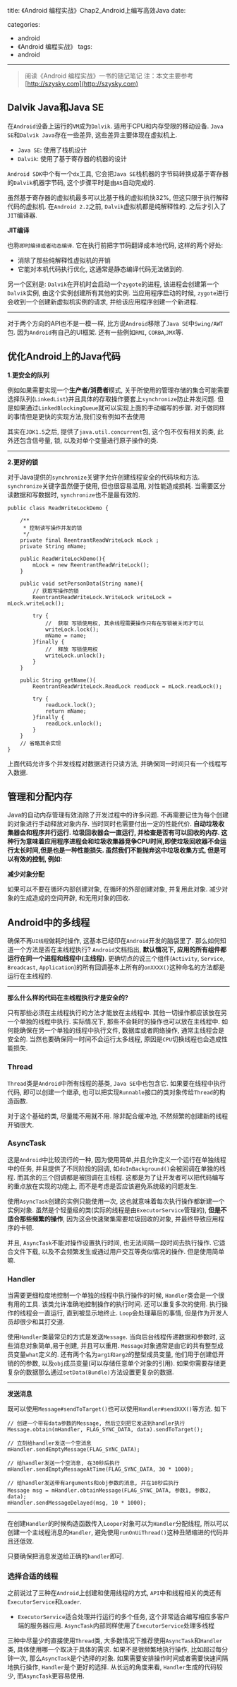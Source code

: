 title: 《Android 编程实战》Chap2_Android上编写高效Java
date: 

categories: 
- android 
- 《Android 编程实战》
tags:  
- android
---


> 阅读《Android 编程实战》一书的随记笔记
> 注：本文主要参考[http://szysky.com](http://szysky.com)

## Dalvik Java和Java SE

在`Android`设备上运行的`VM`成为`Dalvik`. 适用于CPU和内存受限的移动设备. `Java SE`和`Dalvik Java`存在一些差异, 这些差异主要体现在虚拟机上.

- `Java SE`: 使用了栈机设计
- `Dalvik`: 使用了基于寄存器的机器的设计

`Android SDK`中个有一个`dx`工具, 它会把`Java SE`栈机器的字节码转换成基于寄存器的`Dalvik`机器字节码, 这个步骤平时是由`AS`自动完成的.

虽然基于寄存器的虚拟机最多可以比基于栈的虚拟机快32%, 但这只限于执行解释代码的虚拟机. 在`Android 2.2`之前, `Dalvik`虚拟机都是纯解释性的. 之后才引入了`JIT`编译器.

**JIT编译**

也称`即时编译或者动态编译`. 它在执行前把字节码翻译成本地代码, 这样的两个好处:

- 消除了那些纯解释性虚拟机的开销
- 它能对本机代码执行优化, 这通常是静态编译代码无法做到的.

另一个区别是: `Dalvik`在开机时会启动一个`zygote`的进程, 该进程会创建第一个`Dalvik`实例, 由这个实例创建所有其他的实例. 当应用程序启动的时候, `zygote`进行会收到一个创建新虚拟机实例的请求, 并给该应用程序创建一个新进程.

------

对于两个方向的API也不是一模一样, 比方说`Android`移除了`Java SE`中`Swing/AWT`包. 因为`Android`有自己的UI框架. 还有一些例如`RMI`, `CORBA`,`JMX`等.

## 优化Android上的Java代码

**1.更安全的队列**

例如如果需要实现一个**生产者/消费者**模式, 关于所使用的管理存储的集合可能需要选择队列(`LinkedList`)并且具体的存取操作要套上`synchronize`防止并发问题. 但是如果通过`LinkedBlockingQueue`就可以实现上面的手动编写的步骤. 对于做同样的事情但是更快的实现方法,我们没有例如不去使用

其实在`JDK1.5`之后, 提供了`java.util.concurrent`包, 这个包不仅有相关的类, 此外还包含信号量, 锁, 以及对单个变量进行原子操作的类.

------

**2.更好的锁**

对于Java提供的`synchronize`关键字允许创建线程安全的代码块和方法. `synchronize`关键字虽然便于使用, 但也很容易滥用, 对性能造成损耗. 当需要区分读数据和写数据时, `synchronize`也不是最有效的.

```
public class ReadWriteLockDemo {

    /**
     * 控制读写操作并发的锁
     */
    private final ReentrantReadWriteLock mLock ;
    private String mName;

    public ReadWriteLockDemo(){
        mLock = new ReentrantReadWriteLock();
    }
    
    public void setPersonData(String name){
        // 获取写操作的锁
        ReentrantReadWriteLock.WriteLock writeLock = mLock.writeLock();
        
        try {
            //  获取 写锁使用权, 其余线程需要操作只有在写锁被关闭才可以
            writeLock.lock();
            mName = name;    
        }finally {
            //  释放 写锁使用权 
            writeLock.unlock();
        }
    }
    
    public String getName(){
        ReentrantReadWriteLock.ReadLock readLock = mLock.readLock();
        
        try {
            readLock.lock();
            return mName;
        }finally {
            readLock.unlock();
        }
    }
    // 省略其余实现
}
```

上面代码允许多个并发线程对数据进行只读方法, 并确保同一时间只有一个线程写入数据.

## 管理和分配内存

Java的自动内存管理有效消除了开发过程中的许多问题. 不再需要记住为每个创建的对象进行手动释放对象内存. 当时同时也需要付出一定的性能代价. **自动垃圾收集器会和程序并行运行. 垃圾回收器会一直运行, 并检查是否有可以回收的内存. 这种行为意味着应用程序进程会和垃圾收集器竞争CPU时间,即使垃圾回收器不会运行太长时间,但是也是一种性能损失. 虽然我们不能抛弃这中垃圾收集方式, 但是可以有效的控制, 例如:**

**减少对象分配**

如果可以不要在循环内部创建对象, 在循环的外部创建对象, 并复用此对象. 减少对象的生成造成的空间开辟, 和无用对象的回收.

## Android中的多线程

确保不再`UI线程`做耗时操作, 这基本已经印在`Android`开发的脑袋里了. 那么如何知道一个方法是否在主线程执行? `Android`文档指出, **默认情况下, 应用的所有组件都运行在同一个进程和线程中(主线程)**. 更确切点的说三个组件(`Activity`, `Service`, `Broadcast`, `Application`)的所有回调基本上所有的`onXXXX()`这种命名的方法都是运行在主线程的.

------

**那么什么样的代码在主线程执行才是安全的?**

只有那些必须在主线程执行的方法才能放在主线程中. 其他一切操作都应该放在另一个单独的线程中执行. 实际情况下, 那些不会耗时的操作也可以放在主线程中. 如何能确保在另一个单独的线程中执行文件, 数据库或者网络操作, 通常主线程会是安全的. 当然也要确保同一时间不会运行太多线程, 原因是`CPU`切换线程也会造成性能损失.

### Thread

`Thread`类是`Android`中所有线程的基类, `Java SE`中也包含它. 如果要在线程中执行代码, 即可以创建一个继承, 也可以把实现`Runnable`接口的类对象传给`Thread`的构造函数.

对于这个基础的类, 尽量能不用就不用. 除非配合缓冲池, 不然频繁的创建新的线程开销很大.

### AsyncTask

这是`Android`中比较流行的一种, 因为使用简单,并且允许定义一个运行在单独线程中的任务, 并且提供了不同阶段的回调, 如`doInBackground()`会被回调在单独的线程. 而其余的三个回调都是被回调在主线程. 这都是为了让开发者可以把代码编写的重点放在实现的功能上, 而不是考虑是否应该避免系统级的问题发生.

使用`AsyncTask`创建的实例只能使用一次, 这也就意味着每次执行操作都新建一个实例对象. 虽然是个轻量级的类(实际的线程是由`ExecutorService`管理的), **但是不适合那些频繁的操作**, 因为这会快速聚集需要垃圾回收的对象, 并最终导致应用程序的卡顿.

并且, `AsyncTask`不能对操作设置执行时间, 也无法间隔一段时间去执行操作. 它适合文件下载, 以及不会频繁发生或通过用户交互等类似情况的操作. 但是使用简单嘛.

### Handler

当需要更细粒度地控制一个单独的线程中执行操作的时候, `Handler`类会是一个很有用的工具. 该类允许准确地控制操作的执行时间. 还可以重复多次的使用. 执行操作的线程会一直运行, 直到被显示地终止. `Loop`会处理幕后的事情, 但是作为开发人员却很少和其打交道.

使用`Handler`类最常见的方式是发送`Message`. 当向后台线程传递数据和参数时, 这些消息对象简单,易于创建, 并且可以重用. `Message`对象通常是由它的共有整型成员变量`what`定义的. 还有两个名为`arg1和arg2`的整型成员变量, 他们用于创建低开销的的参数, 以及`obj`成员变量(可以存储任意单个对象的引用). 如果你需要存储更复杂的数据那么通过`setData(Bundle)`方法设置更复杂的数据.

------

**发送消息**

既可以使用`Message#sendToTarget()`也可以使用`Handler#sendXXX()`等方法. 如下

```
// 创建一个带有data参数的Message, 然后立刻把它发送到handler执行
Message.obtain(mHandler, FLAG_SYNC_DATA, data).sendToTarget();

// 立刻给handler发送一个空消息
mHandler.sendEmptyMessage(FLAG_SYNC_DATA);

// 给handler发送一个空消息, 在30秒后执行
mHandler.sendEmptyMessageAtTime(FLAG_SYNC_DATA, 30 * 1000);

// 给handler发送带有arguments和obj参数的消息, 并在10秒后执行
Message msg = mHandler.obtainMessage(FLAG_SYNC_DATA, 参数1, 参数2, data);
mHandler.sendMessageDelayed(msg, 10 * 1000);
```

------

在创建`Handler`的时候构造函数传入`Looper`对象可以为`Handler`分配线程, 所以可以创建一个主线程消息的`Handler`, 避免使用`runOnUiThread()`这种丑陋缩进的代码并且还低效.

只要确保把消息发送给正确的`handler`即可.

### 选择合适的线程

之前说过了三种在`Android`上创建和使用线程的方式, `API`中和线程相关的类还有`ExecutorService`和`Loader`.

- `ExecutorService`适合处理并行运行的多个任务, 这个非常适合编写相应多客户端的服务器应用. `AsyncTask`内部同样使用了`ExecutorService`处理多线程

三种中尽量少的直接使用`Thread`类, 大多数情况下推荐使用`AsyncTask`和`Handler`类, 具体使用哪一个取决于具体的需求. 如果不是很频繁地执行操作, 比如超过每分钟一次, 那么`AsyncTask`是个选择的对象. 如果需要安排操作时间或者需要快速间隔地执行操作, `Handler`是个更好的选择. 从长远的角度来看, `Handler`生成的代码较少, 而`AsyncTask`更容易使用.